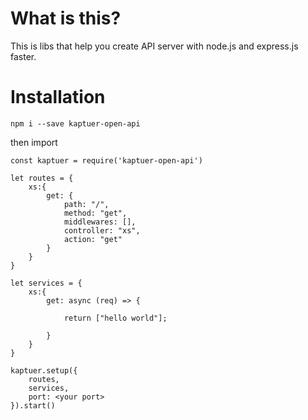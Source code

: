 # What is this?

This is libs that help you create API server with node.js and express.js faster.

# Installation

`npm i --save kaptuer-open-api`

then import

```
const kaptuer = require('kaptuer-open-api')

let routes = {
    xs:{
        get: {
            path: "/",
            method: "get",
            middlewares: [],
            controller: "xs",
            action: "get"
        }
    }
}

let services = {
    xs:{
        get: async (req) => {

            return ["hello world"];
            
        }
    }
}

kaptuer.setup({
    routes,
    services,
    port: <your port>
}).start()

```